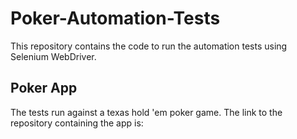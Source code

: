 # Poker-Automation-Tests

This repository contains the code to run the automation tests using Selenium WebDriver.

## Poker App

The tests run against a texas hold 'em poker game. The link to the repository containing the app is:

